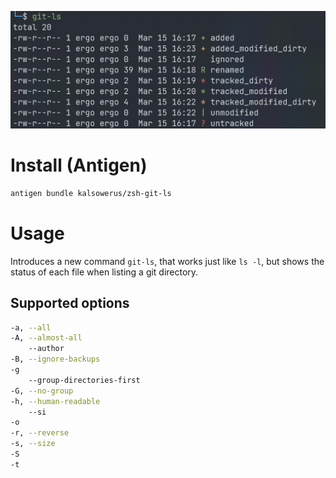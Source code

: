 ![preview](git-ls.png)

# Install (Antigen)

```zsh
antigen bundle kalsowerus/zsh-git-ls
```

# Usage

Introduces a new command `git-ls`, that works just like `ls -l`,
but shows the status of each file when listing a git directory.

## Supported options

```zsh
-a, --all
-A, --almost-all
    --author
-B, --ignore-backups
-g
    --group-directories-first
-G, --no-group
-h, --human-readable
    --si
-o
-r, --reverse
-s, --size
-S
-t
```

